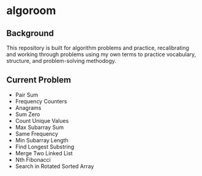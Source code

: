 # algoroom

## Background

This repository is built for algorithm problems and practice, recalibrating and working through problems using my own terms to practice vocabulary, structure, and problem-solving methodogy.

## Current Problem

- Pair Sum
- Frequency Counters
- Anagrams
- Sum Zero
- Count Unique Values
- Max Subarray Sum
- Same Frequency
- Min Subarray Length
- Find Longest Substring
- Merge Two Linked List
- Nth Fibonacci
- Search in Rotated Sorted Array
